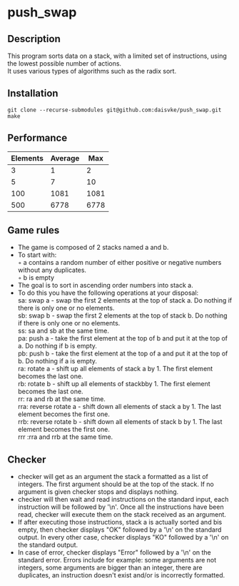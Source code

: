 # push_swap

## Description
This program sorts data on a stack, with a limited set of instructions, using the lowest possible number of actions.<br />
It uses various types of algorithms such as the radix sort.

## Installation
```
git clone --recurse-submodules git@github.com:daisvke/push_swap.git
make
```

## Performance

| Elements | Average | Max |
|------|------|------|
| 3 | 1 | 2 |
| 5 | 7 | 10 |
| 100 | 1081 | 1081 |
| 500 | 6778 | 6778 |

## Game rules

* The game is composed of 2 stacks named a and b.
* To start with:<br />
   ◦ a contains a random number of either positive or negative numbers without any duplicates.<br />
   ◦ b is empty
* The goal is to sort in ascending order numbers into stack a.
* To do this you have the following operations at your disposal:<br />
  sa: swap a - swap the first 2 elements at the top of stack a. Do nothing if there is only one or no elements.<br />
  sb: swap b - swap the first 2 elements at the top of stack b. Do nothing if there is only one or no elements.<br />
  ss: sa and sb at the same time.<br />
  pa: push a - take the first element at the top of b and put it at the top of a. Do nothing if b is empty.<br />
  pb: push b - take the first element at the top of a and put it at the top of b. Do nothing if a is empty.<br />
  ra: rotate a - shift up all elements of stack a by 1. The first element becomes the last one.<br />
  rb: rotate b - shift up all elements of stackbby 1. The first element becomes the last one.<br />
  rr: ra and rb at the same time.<br />
  rra: reverse rotate a - shift down all elements of stack a by 1. The last element becomes the first one.<br />
  rrb: reverse rotate b - shift down all elements of stack b by 1. The last element becomes the first one.<br />
  rrr :rra and rrb at the same time.

## Checker
* checker will get as an argument the stack a formatted as a list of integers. The first argument should be at the top of the stack. If no argument is given checker stops and displays nothing.
* checker will then wait and read instructions on the standard input, each instruction will be followed by '\n'. Once all the instructions have been read, checker will execute them on the stack received as an argument.
* If after executing those instructions, stack a is actually sorted and bis empty, then checker displays "OK" followed by a '\n' on the standard output. In every other case, checker displays "KO" followed by a '\n' on the standard output.
* In case of error, checker displays "Error" followed by a '\n' on the standard error. Errors include for example: some arguments are not integers, some arguments are bigger than an integer, there are duplicates, an instruction doesn't exist and/or is incorrectly formatted.
